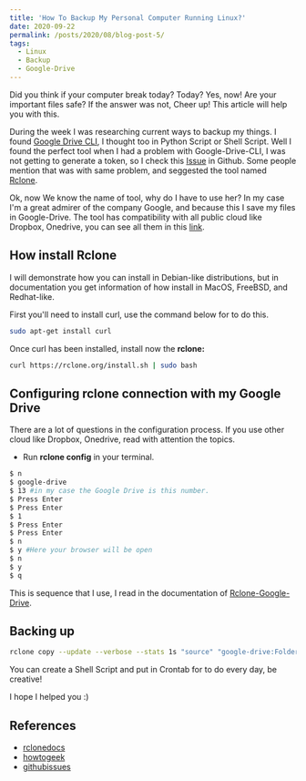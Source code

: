 ```yaml
---
title: 'How To Backup My Personal Computer Running Linux?'
date: 2020-09-22
permalink: /posts/2020/08/blog-post-5/
tags:
  - Linux
  - Backup
  - Google-Drive
---
```


Did you think if your computer break today? Today? Yes, now! Are your important files safe?
If the answer was not, Cheer up! This article will help you with this.

During the week I was researching current ways to backup my things. I found [Google Drive CLI](https://github.com/prasmussen/gdrive), I thought too in Python Script or Shell Script. Well I found the perfect tool when I had a problem with Google-Drive-CLI, I was not getting to generate a token, so I check this [Issue](https://github.com/prasmussen/gdrive/issues/553) in Github. Some people mention that was with same problem, and seggested the tool named [Rclone](https://rclone.org).

Ok, now We know the name of tool, why do I have to use her? In my case I'm a great admirer of the company Google, and because this I save my files in Google-Drive. The tool has compatibility with all public cloud like Dropbox, Onedrive, you can see all them in this [link](https://rclone.org/docs/).

## How install Rclone ##

I will demonstrate how you can install in Debian-like distributions, but in documentation you get information of how install in MacOS, FreeBSD, and Redhat-like.

First you'll need to install curl, use the command below for to do this.

```bash
sudo apt-get install curl

```

Once curl has been installed, install now the **rclone:**

```bash
curl https://rclone.org/install.sh | sudo bash
```

## Configuring rclone connection with my Google Drive ##

There are a lot of questions in the configuration process. If you use other cloud like Dropbox, Onedrive, read with attention the topics.

- Run **rclone config** in your terminal.

```bash
$ n
$ google-drive
$ 13 #in my case the Google Drive is this number.
$ Press Enter
$ Press Enter
$ 1
$ Press Enter
$ Press Enter
$ n
$ y #Here your browser will be open
$ n
$ y
$ q
```

This is sequence that I use, I read in the documentation of [Rclone-Google-Drive](https://rclone.org/drive/).

## Backing up ##

```bash
rclone copy --update --verbose --stats 1s "source" "google-drive:Folder-Destination-inside-Google-Drive"
```

You can create a Shell Script and put in Crontab for to do every day, be creative!

I hope I helped you :)

## References ##
- [rclonedocs](https://rclone.org/docs/)
- [howtogeek](https://www.howtogeek.com/451262/how-to-use-rclone-to-back-up-to-google-drive-on-linux/)
- [githubissues](https://github.com/prasmussen/gdrive/issues/553)